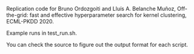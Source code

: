 Replication code for Bruno Ordozgoiti and Lluís A. Belanche Muñoz, Off-the-grid: fast and effective hyperparameter search for kernel clustering, ECML-PKDD 2020.

Example runs in test_run.sh.

You can check the source to figure out the output format for each script.

